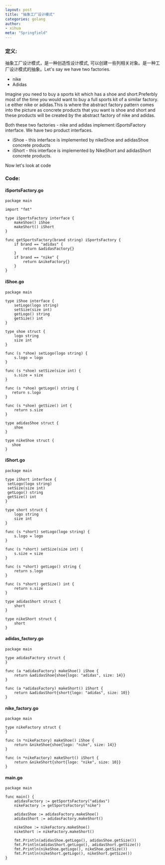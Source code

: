 ```yaml
---
layout: post
title: "抽象工厂设计模式"
categories: golang
author:
- xihua
meta: "Springfield"
---
```


### 定义:
抽象工厂设计模式，是一种创造性设计模式, 可以创建一些列相关对象。是一种工厂设计模式的抽象。Let's say we have two factories.

- nike 
- Adidas

Imagine you need to buy a sports kit which has a shoe and short.Preferbly most of the time you would want to buy a full sports kit of a similar factory. i.e either nike or adidas.This is where the abstract factory pattern comes into the picture as concrete products that you want is shoe and short and these products will be created by the abstract factory of nike and adidas.

Both these two factories - nike and adidas implement iSportsFactory interface. We have two product interfaces.
    
- iShoe - this interface is implemented by nikeShoe and adidasShoe concrete products
- iShort - this interface is implemented by NikeShort and adidasShort concrete products.

Now let's look at code

### Code:

#### iSportsFactory.go
```
package main

import "fmt"

type iSportsFactory interface {
    makeShoe() iShoe
    makeShort() iShort
}

func getSportsFactory(brand string) iSportsFactory {
    if brand == "adidas" { 
        return &adidasFactory{}
    }
    if brand == "nike" {
        return &nikeFactory{}
    }
}
```
#### iShoe.go
```
package main

type iShoe interface {
    setLogo(logo string)
    setSize(size int)
    getLogo() string
    getSize() int
}

type shoe struct {
    logo string
    size int
}

func (s *shoe) setLogo(logo string) {
    s.logo = logo 
}

func (s *shoe) setSize(size int) {
    s.size = size 
}

func (s *shoe) getLogo() string {
   return s.logo
}

func (s *shoe) getSize() int {
    return s.size
}

type adidasShoe struct {
    shoe
}

type nikeShoe struct {
   shoe 
}
```

#### iShort.go
```
package main

type iShort interface {
 setLogo(logo string)
 setSize(size int)
 getLogo() string
 getSize() int
}

type short struct {
    logo string
    size int
}

func (s *short) setLogo(logo string) {
    s.logo = logo
}

func (s *short) setSize(size int) {
    s.size = size
}

func (s *short) getLogo() string {
    return s.logo
}

func (s *short) getSize() int {
    return s.size
}

type adidasShort struct {
    short
}

type nikeShort struct {
    short
}
```

#### adidas_factory.go
```
package main

type adidasFactory struct {
}

func (a *adidasFactory) makeShoe() iShoe {
    return &adidasShoe{shoe{logo: "adidas", size: 14}}
}

func (a *adidasFactory) makeShort() iShort {
    return &adidasShort{short{logo: "adidas", size: 10}}    
}
```
#### nike_factory.go
```
package main

type nikeFactory struct {
}

func (n *nikeFactory) makeShoe() iShoe {
    return &nikeShoe{shoe{logo: "nike", size: 14}}    
}

func (n *nikeFactory) makeShort() iShort {
    return &nikeShort{short{logo: "nike", size: 10}}
}
```
#### main.go
```
package main

func main() {
    adidasFactory := getSportsFactory("adidas")
    nikeFactory := getSportsFactory("nike")

    adidasShoe := adidasFactory.makeShoe()
    adidasShort := adidasFactory.makeShort()

    nikeShoe := nikeFactory.makeShoe()
    nikeShort := nikeFactory.makeShort()

    fmt.Println(adidasShoe.getLogo(), adidasShoe.getSize())
    fmt.Println(adidasShort.getLogo(), adidasShort.getSize())
    fmt.Println(nikeShoe.getLogo(), nikeShoe.getSize())
    fmt.Println(nikeShort.getLogo(), nikeShort.getSize())
}
```

